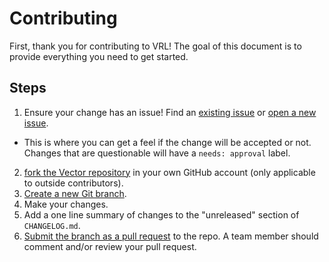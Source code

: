 # Contributing

First, thank you for contributing to VRL! The goal of this document is to
provide everything you need to get started.

## Steps

1. Ensure your change has an issue! Find an
   [existing issue][urls.existing_issues] or [open a new issue][urls.new_issue].
  - This is where you can get a feel if the change will be accepted or not.
    Changes that are questionable will have a `needs: approval` label.
2. [fork the Vector repository][urls.fork_repo] in your own
   GitHub account (only applicable to outside contributors).
3. [Create a new Git branch][urls.create_branch].
4. Make your changes.
5. Add a one line summary of changes to the "unreleased" section of `CHANGELOG.md`.
6. [Submit the branch as a pull request][urls.submit_pr] to the repo. A team member should
   comment and/or review your pull request.


[urls.existing_issues]: https://github.com/vectordotdev/vrl/issues
[urls.new_issue]: https://github.com/vectordotdev/vrl/issues/new
[urls.create_branch]: https://help.github.com/en/github/collaborating-with-issues-and-pull-requests/creating-and-deleting-branches-within-your-repository
[urls.fork_repo]: https://help.github.com/en/github/getting-started-with-github/fork-a-repo
[urls.submit_pr]: https://help.github.com/en/github/collaborating-with-issues-and-pull-requests/creating-a-pull-request-from-a-fork
